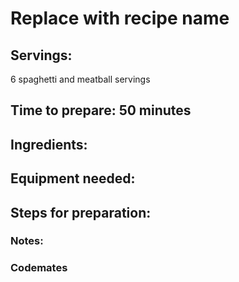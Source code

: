 # Replace with recipe name

## Servings: 
6 spaghetti and meatball servings

## Time to prepare: 50 minutes

## Ingredients:


## Equipment needed:


## Steps for preparation:



### Notes:



### Codemates #
